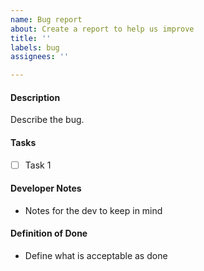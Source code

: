 ```yaml
---
name: Bug report
about: Create a report to help us improve
title: ''
labels: bug
assignees: ''

---
```


#### Description

Describe the bug.

#### Tasks

- [ ] Task 1

#### Developer Notes

- Notes for the dev to keep in mind

#### Definition of Done

- Define what is acceptable as done
